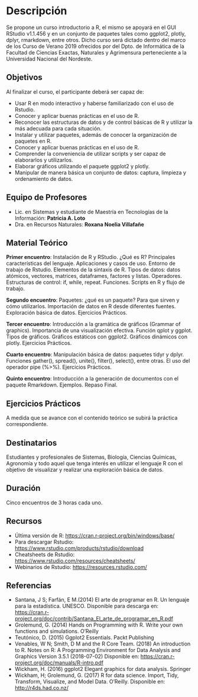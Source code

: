 # Descripción
Se propone un curso introductorio a R, el mismo se apoyará en el GUI RStudio v1.1.456 y en un conjunto de paquetes tales como ggplot2, plotly, dplyr, rmarkdown, entre otros.
Dicho curso será dictado dentro del marco de los Curso de Verano 2019 ofrecidos por del Dpto. de Informática de la Facultad de 
Ciencias Exactas, Naturales y Agrimensura perteneciente a la Universidad Nacional del Nordeste.

## Objetivos
Al finalizar el curso, el participante deberá ser capaz de:
*	Usar R en modo interactivo y haberse familiarizado con el uso de Rstudio.
*	Conocer y aplicar buenas prácticas en el uso de R.
*	Reconocer las estructuras de datos y de control básicas de R y utilizar la más adecuada para cada situación.
*	Instalar y utilizar paquetes, además de conocer la organización de  paquetes en R.
*	Conocer y aplicar  buenas prácticas en el uso de R.
*	Comprender la conveniencia de utilizar scripts y ser capaz de elaborarlos y utilizarlos.
*	Elaborar gráficos utilizando el paquete ggplot2 y plotly.
*	Manipular de manera básica un conjunto de  datos: captura, limpieza y ordenamiento de datos.

## Equipo de Profesores

*	Lic. en Sistemas y estudiante de Maestría en Tecnologías de la Información: **Patricia A. Loto** 
* Dra. en Recursos Naturales: **Roxana Noelia Villafañe** 

## Material Teórico
**Primer encuentro**: Instalación de R y RStudio. ¿Qué es R? Principales características del lenguaje. Aplicaciones y casos de uso. Entorno de trabajo de Rstudio. Elementos de la sintaxis de R. Tipos de datos: datos atómicos, vectores, matrices, dataframes, factores y listas. Operadores. Estructuras de control: if, while, repeat. Funciones. Scripts en R y flujo de trabajo.

**Segundo encuentro**: Paquetes: ¿qué es un paquete? Para que sirven y cómo utilizarlos. Importación de datos en R desde diferentes fuentes. Exploración básica de datos. Ejercicios Prácticos.

**Tercer encuentro**: Introducción a la gramática de gráficos (Grammar of graphics). Importancia de una visualización efectiva. Función qplot y ggplot. Tipos de gráficos. Gráficos estáticos con ggplot2. Gráficos dinámicos con plotly. Ejercicios Prácticos.

**Cuarto encuentro**: Manipulación básica de datos: paquetes tidyr y dplyr. Funciones gather(), spread(), unite(), filter(), select(), entre otras. El uso del operador pipe (%>%). Ejercicios Prácticos.

**Quinto encuentro**: Introducción a la generación de documentos con el paquete Rmarkdown. Ejemplos. Repaso Final. 

## Ejercicios Prácticos
A medida que se avance con el contenido teórico se subirá la práctica correspondiente.

## Destinatarios
Estudiantes y profesionales de Sistemas, Biología, Ciencias Químicas, Agronomía y todo aquel que tenga interés en utilizar el lenguaje R con el objetivo de visualizar y realizar una exploración básica de datos.

## Duración
Cinco encuentros de 3 horas cada uno. 

## Recursos 
* Última versión de R: https://cran.r-project.org/bin/windows/base/
*	Para descargar Rstudio: https://www.rstudio.com/products/rstudio/download
* Cheatsheets de Rstudio: https://www.rstudio.com/resources/cheatsheets/
* Webinarios de Rstudio: https://resources.rstudio.com/

## Referencias
*	Santana, J S; Farfán, E M.(2014) El arte de programar en R. Un lenguaje para la estadística. UNESCO. Disponible para descarga en: https://cran.r-project.org/doc/contrib/Santana_El_arte_de_programar_en_R.pdf
*	Grolemund, G. (2014) Hands on Programming with R. Write your own functions and simulations. O’Reilly
*	Teutónico, D. (2015) Ggplot2 Essentials. Packt Publishing
*	Venables, W N; Smith, D M and the R Core Team. (2018) An introduction to R. Notes on R: A Programming Environment for Data Analysis and Graphics Version 3.5.1 (2018-07-02) Disponible en: https://cran.r-project.org/doc/manuals/R-intro.pdf 
*	Wickham, H. (2016) ggplot2 Elegant graphics for data analysis. Springer
*	Wickham, H; Grolemund, G. (2017) R for data science. Import, Tidy, Transform, Visualize, and Model Data. O’Reilly. Disponible en: http://r4ds.had.co.nz/ 





